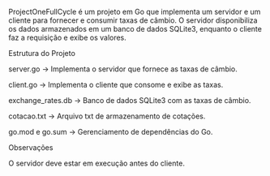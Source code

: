 ProjectOneFullCycle é um projeto em Go que implementa um servidor e um cliente para fornecer e consumir taxas de câmbio. O servidor disponibiliza os dados armazenados em um banco de dados SQLite3, enquanto o cliente faz a requisição e exibe os valores.

Estrutura do Projeto

server.go → Implementa o servidor que fornece as taxas de câmbio.

client.go → Implementa o cliente que consome e exibe as taxas.

exchange_rates.db → Banco de dados SQLite3 com as taxas de câmbio.

cotacao.txt →  Arquivo txt de armazenamento de cotações.

go.mod e go.sum → Gerenciamento de dependências do Go.

Observações

O servidor deve estar em execução antes do cliente.

